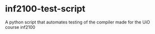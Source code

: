 inf2100-test-script
===================

A python script that automates testing of the compiler made for the UiO course inf2100

